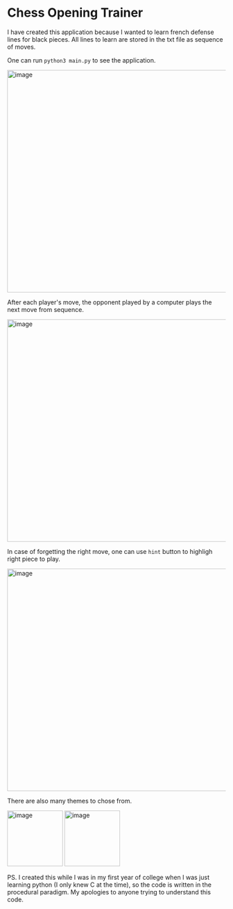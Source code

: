 <h1>Chess Opening Trainer</h1>

I have created this application because I wanted to learn french defense lines for black pieces. All lines to learn are stored in the txt file as sequence of moves.

One can run `python3 main.py` to see the application.

<img height="512" alt="image" src="https://github.com/Kminek42/Chess-Opening-Trainer/assets/51884463/48918d4d-1bd3-4bd0-b37d-97ca800c695d">

After each player's move, the opponent played by a computer plays the next move from sequence.

<img height="512" alt="image" src="https://github.com/Kminek42/Chess-Opening-Trainer/assets/51884463/2cd680d4-34c2-4a47-9025-db794b1498ed">

In case of forgetting the right move, one can use `hint` button to highligh right piece to play.

<img height="512" alt="image" src="https://github.com/Kminek42/Chess-Opening-Trainer/assets/51884463/57031370-1c76-477a-b468-f340c1d08dfd">

There are also many themes to chose from.

<p float="left">
  <img height="128" alt="image" src="https://github.com/Kminek42/Chess-Opening-Trainer/assets/51884463/334ae428-afcd-460f-a4d1-c81cc01ab55d">
  <img height="128" alt="image" src="https://github.com/Kminek42/Chess-Opening-Trainer/assets/51884463/3e8aa232-8825-44e4-976b-1e6085080fcc">
</p>

PS. I created this while I was in my first year of college when I was just learning python (I only knew C at the time), so the code is written in the procedural paradigm. My apologies to anyone trying to understand this code.
